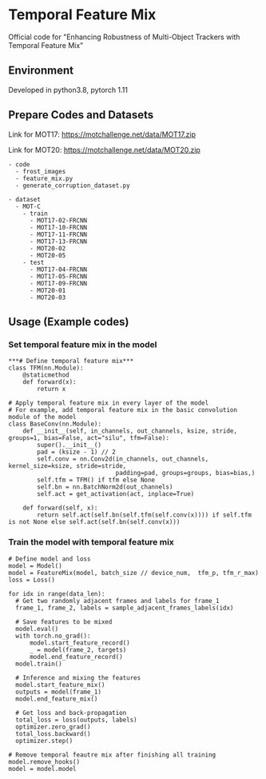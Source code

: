 # Temporal Feature Mix
Official code for "Enhancing Robustness of Multi-Object Trackers with Temporal Feature Mix"

## Environment
Developed in python3.8, pytorch 1.11

## Prepare Codes and Datasets
Link for MOT17: https://motchallenge.net/data/MOT17.zip

Link for MOT20: https://motchallenge.net/data/MOT20.zip

```
- code
  - frost_images
  - feature_mix.py
  - generate_corruption_dataset.py

- dataset
  - MOT-C
    - train
      - MOT17-02-FRCNN
      - MOT17-10-FRCNN
      - MOT17-11-FRCNN
      - MOT17-13-FRCNN
      - MOT20-02
      - MOT20-05
    - test
      - MOT17-04-FRCNN
      - MOT17-05-FRCNN
      - MOT17-09-FRCNN
      - MOT20-01
      - MOT20-03
```

## Usage (Example codes)
### Set temporal feature mix in the model
```
***# Define temporal feature mix***
class TFM(nn.Module):
    @staticmethod
    def forward(x):
        return x

# Apply temporal feature mix in every layer of the model
# For example, add temporal feature mix in the basic convolution module of the model
class BaseConv(nn.Module):
    def __init__(self, in_channels, out_channels, ksize, stride, groups=1, bias=False, act="silu", tfm=False):
        super().__init__()
        pad = (ksize - 1) // 2
        self.conv = nn.Conv2d(in_channels, out_channels, kernel_size=ksize, stride=stride,
                              padding=pad, groups=groups, bias=bias,)
        self.tfm = TFM() if tfm else None
        self.bn = nn.BatchNorm2d(out_channels)
        self.act = get_activation(act, inplace=True)

    def forward(self, x):
        return self.act(self.bn(self.tfm(self.conv(x)))) if self.tfm is not None else self.act(self.bn(self.conv(x)))
```

### Train the model with temporal feature mix
```
# Define model and loss
model = Model()
model = FeatureMix(model, batch_size // device_num,  tfm_p, tfm_r_max)
loss = Loss()

for idx in range(data_len):
  # Get two randomly adjacent frames and labels for frame_1
  frame_1, frame_2, labels = sample_adjacent_frames_labels(idx)
  
  # Save features to be mixed
  model.eval()
  with torch.no_grad():
      model.start_feature_record()
      _ = model(frame_2, targets)
      model.end_feature_record()
  model.train()
  
  # Inference and mixing the features
  model.start_feature_mix()
  outputs = model(frame_1)
  model.end_feature_mix()
  
  # Get loss and back-propagation
  total_loss = loss(outputs, labels)
  optimizer.zero_grad()
  total_loss.backward()
  optimizer.step()

# Remove temporal feautre mix after finishing all training
model.remove_hooks()
model = model.model
```
